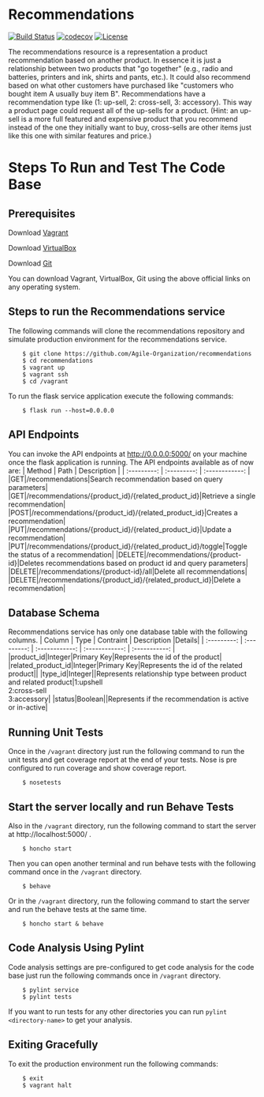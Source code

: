 # Recommendations

[![Build Status](https://travis-ci.org/Agile-Organization/recommendations.svg?branch=master)](https://travis-ci.org/Agile-Organization/recommendations)
[![codecov](https://codecov.io/gh/Agile-Organization/recommendations/branch/master/graph/badge.svg?token=3LLMCBRGCQ)](undefined)
[![License](https://img.shields.io/badge/License-Apache%202.0-blue.svg)](https://opensource.org/licenses/Apache-2.0)

The recommendations resource is a representation a product recommendation based on another product. In essence it is just a relationship between two products that "go together" (e.g., radio and batteries, printers and ink, shirts and pants, etc.). It could also recommend based on what other customers have purchased like "customers who bought item A usually buy item B". Recommendations have a recommendation type like (1: up-sell, 2: cross-sell, 3: accessory). This way a product page could request all of the up-sells for a product. (Hint: an up-sell is a more full featured and expensive product that you recommend instead of the one they initially want to buy, cross-sells are other items just like this one with similar features and price.)

# Steps To Run and Test The Code Base
## Prerequisites
Download [Vagrant](https://www.vagrantup.com/)

Download [VirtualBox](https://www.virtualbox.org/)

Download [Git](https://git-scm.com/book/en/v2/Getting-Started-Installing-Git)

You can download Vagrant, VirtualBox, Git using the above official links on any operating system.

## Steps to run the Recommendations service
The following commands will clone the recommendations repository and simulate production environment for the recommendations service.
```shell
    $ git clone https://github.com/Agile-Organization/recommendations
    $ cd recommendations
    $ vagrant up
    $ vagrant ssh
    $ cd /vagrant
```
To run the flask service application execute the following commands:
```shell
    $ flask run --host=0.0.0.0
```
## API Endpoints
You can invoke the API endpoints at http://0.0.0.0:5000/ on your machine once the flask application is running.
The API endpoints available as of now are:
| Method | Path | Description |
| :---------: | :---------: | :------------: |
|GET|/recommendations|Search recommendation based on query parameters|
|GET|/recommendations/{product_id}/{related_product_id}|Retrieve a single recommendation|
|POST|/recommendations/{product_id}/{related_product_id}|Creates a recommendation|
|PUT|/recommendations/{product_id}/{related_product_id}|Update a recommendation|
|PUT|/recommendations/{product_id}/{related_product_id}/toggle|Toggle the status of a recommendation|
|DELETE|/recommendations/{product-id}|Deletes recommendations based on product id and query parameters|
|DELETE|/recommendations/{product-id}/all|Delete all recommendations|
|DELETE|/recommendations/{product_id}/{related_product_id}|Delete a recommendation|

## Database Schema
Recommendations service has only one database table with the following columns.
| Column | Type | Contraint | Description |Details|
| :---------: | :---------: | :------------: |  :------------: | :-----------: |  
|product_id|Integer|Primary Key|Represents the id of the product|
|related_product_id|Integer|Primary Key|Represents the id of the related product||
|type_id|Integer||Represents relationship type between product and related product|1:upshell<br/>2:cross-sell<br/> 3:accessory|
|status|Boolean||Represents if the recommendation is active or in-active|

## Running Unit Tests

Once in the `/vagrant` directory just run the following command to run the unit tests and get coverage report at the end of your tests. Nose is pre configured to run coverage and show coverage report.

```shell
    $ nosetests
```

## Start the server locally and run Behave Tests

Also in the `/vagrant` directory, run the following command to start the server at http://localhost:5000/ .

```shell
    $ honcho start
```

Then you can open another terminal and run behave tests with the following command once in the `/vagrant` directory.

```shell
    $ behave
```
 
Or in the `/vagrant` directory, run the following command to start the server and run the behave tests at the same time.

```shell
    $ honcho start & behave
```

## Code Analysis Using Pylint

Code analysis settings are pre-configured to get code analysis for the code base just run the following commands once in `/vagrant` directory.

```shell
    $ pylint service
    $ pylint tests
```
If you want to run tests for any other directories you can run `pylint <directory-name>` to get your analysis.

## Exiting Gracefully
To exit the production environment run the following commands:

```shell
    $ exit
    $ vagrant halt
```
